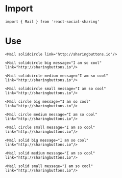 # Import

```
import { Mail } from 'react-social-sharing'
```

# Use

```react
<Mail solidcircle link="http://sharingbuttons.io"/>
```

```react
<Mail solidcircle big message="I am so cool" link="http://sharingbuttons.io"/>
```

```react
<Mail solidcircle medium message="I am so cool" link="http://sharingbuttons.io"/>
```

```react
<Mail solidcircle small message="I am so cool" link="http://sharingbuttons.io"/>
```

```react
<Mail circle big message="I am so cool" link="http://sharingbuttons.io"/>
```

```react
<Mail circle medium message="I am so cool" link="http://sharingbuttons.io"/>
```

```react
<Mail circle small message="I am so cool" link="http://sharingbuttons.io"/>
```

```react
<Mail solid big message="I am so cool" link="http://sharingbuttons.io"/>
```

```react
<Mail solid medium message="I am so cool" link="http://sharingbuttons.io"/>
```

```react
<Mail solid small message="I am so cool" link="http://sharingbuttons.io"/>
```
